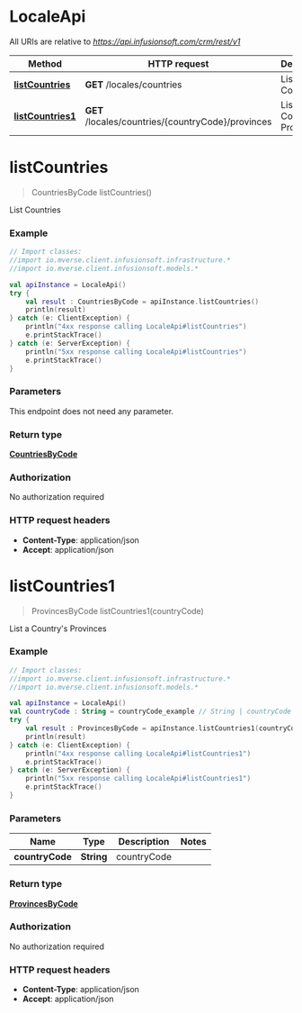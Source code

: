 # LocaleApi

All URIs are relative to *https://api.infusionsoft.com/crm/rest/v1*

Method | HTTP request | Description
------------- | ------------- | -------------
[**listCountries**](LocaleApi.md#listCountries) | **GET** /locales/countries | List Countries
[**listCountries1**](LocaleApi.md#listCountries1) | **GET** /locales/countries/{countryCode}/provinces | List a Country&#39;s Provinces


<a name="listCountries"></a>
# **listCountries**
> CountriesByCode listCountries()

List Countries

### Example
```kotlin
// Import classes:
//import io.mverse.client.infusionsoft.infrastructure.*
//import io.mverse.client.infusionsoft.models.*

val apiInstance = LocaleApi()
try {
    val result : CountriesByCode = apiInstance.listCountries()
    println(result)
} catch (e: ClientException) {
    println("4xx response calling LocaleApi#listCountries")
    e.printStackTrace()
} catch (e: ServerException) {
    println("5xx response calling LocaleApi#listCountries")
    e.printStackTrace()
}
```

### Parameters
This endpoint does not need any parameter.

### Return type

[**CountriesByCode**](CountriesByCode.md)

### Authorization

No authorization required

### HTTP request headers

 - **Content-Type**: application/json
 - **Accept**: application/json

<a name="listCountries1"></a>
# **listCountries1**
> ProvincesByCode listCountries1(countryCode)

List a Country&#39;s Provinces

### Example
```kotlin
// Import classes:
//import io.mverse.client.infusionsoft.infrastructure.*
//import io.mverse.client.infusionsoft.models.*

val apiInstance = LocaleApi()
val countryCode : String = countryCode_example // String | countryCode
try {
    val result : ProvincesByCode = apiInstance.listCountries1(countryCode)
    println(result)
} catch (e: ClientException) {
    println("4xx response calling LocaleApi#listCountries1")
    e.printStackTrace()
} catch (e: ServerException) {
    println("5xx response calling LocaleApi#listCountries1")
    e.printStackTrace()
}
```

### Parameters

Name | Type | Description  | Notes
------------- | ------------- | ------------- | -------------
 **countryCode** | **String**| countryCode |

### Return type

[**ProvincesByCode**](ProvincesByCode.md)

### Authorization

No authorization required

### HTTP request headers

 - **Content-Type**: application/json
 - **Accept**: application/json


